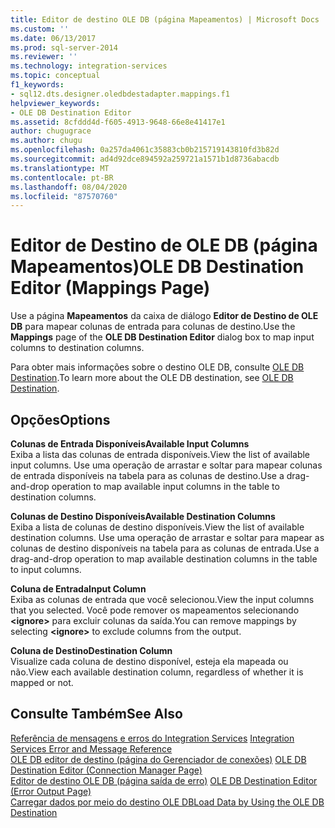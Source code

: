 ```yaml
---
title: Editor de destino OLE DB (página Mapeamentos) | Microsoft Docs
ms.custom: ''
ms.date: 06/13/2017
ms.prod: sql-server-2014
ms.reviewer: ''
ms.technology: integration-services
ms.topic: conceptual
f1_keywords:
- sql12.dts.designer.oledbdestadapter.mappings.f1
helpviewer_keywords:
- OLE DB Destination Editor
ms.assetid: 8cfddd4d-f605-4913-9648-66e8e41417e1
author: chugugrace
ms.author: chugu
ms.openlocfilehash: 0a257da4061c35883cb0b215719143810fd3b82d
ms.sourcegitcommit: ad4d92dce894592a259721a1571b1d8736abacdb
ms.translationtype: MT
ms.contentlocale: pt-BR
ms.lasthandoff: 08/04/2020
ms.locfileid: "87570760"
---
```

# <a name="ole-db-destination-editor-mappings-page"></a><span data-ttu-id="44055-102">Editor de Destino de OLE DB (página Mapeamentos)</span><span class="sxs-lookup"><span data-stu-id="44055-102">OLE DB Destination Editor (Mappings Page)</span></span>
  <span data-ttu-id="44055-103">Use a página **Mapeamentos** da caixa de diálogo **Editor de Destino de OLE DB** para mapear colunas de entrada para colunas de destino.</span><span class="sxs-lookup"><span data-stu-id="44055-103">Use the **Mappings** page of the **OLE DB Destination Editor** dialog box to map input columns to destination columns.</span></span>  
  
 <span data-ttu-id="44055-104">Para obter mais informações sobre o destino OLE DB, consulte [OLE DB Destination](data-flow/ole-db-destination.md).</span><span class="sxs-lookup"><span data-stu-id="44055-104">To learn more about the OLE DB destination, see [OLE DB Destination](data-flow/ole-db-destination.md).</span></span>  
  
## <a name="options"></a><span data-ttu-id="44055-105">Opções</span><span class="sxs-lookup"><span data-stu-id="44055-105">Options</span></span>  
 <span data-ttu-id="44055-106">**Colunas de Entrada Disponíveis**</span><span class="sxs-lookup"><span data-stu-id="44055-106">**Available Input Columns**</span></span>  
 <span data-ttu-id="44055-107">Exiba a lista das colunas de entrada disponíveis.</span><span class="sxs-lookup"><span data-stu-id="44055-107">View the list of available input columns.</span></span> <span data-ttu-id="44055-108">Use uma operação de arrastar e soltar para mapear colunas de entrada disponíveis na tabela para as colunas de destino.</span><span class="sxs-lookup"><span data-stu-id="44055-108">Use a drag-and-drop operation to map available input columns in the table to destination columns.</span></span>  
  
 <span data-ttu-id="44055-109">**Colunas de Destino Disponíveis**</span><span class="sxs-lookup"><span data-stu-id="44055-109">**Available Destination Columns**</span></span>  
 <span data-ttu-id="44055-110">Exiba a lista de colunas de destino disponíveis.</span><span class="sxs-lookup"><span data-stu-id="44055-110">View the list of available destination columns.</span></span> <span data-ttu-id="44055-111">Use uma operação de arrastar e soltar para mapear as colunas de destino disponíveis na tabela para as colunas de entrada.</span><span class="sxs-lookup"><span data-stu-id="44055-111">Use a drag-and-drop operation to map available destination columns in the table to input columns.</span></span>  
  
 <span data-ttu-id="44055-112">**Coluna de Entrada**</span><span class="sxs-lookup"><span data-stu-id="44055-112">**Input Column**</span></span>  
 <span data-ttu-id="44055-113">Exiba as colunas de entrada que você selecionou.</span><span class="sxs-lookup"><span data-stu-id="44055-113">View the input columns that you selected.</span></span> <span data-ttu-id="44055-114">Você pode remover os mapeamentos selecionando **\<ignore>** para excluir colunas da saída.</span><span class="sxs-lookup"><span data-stu-id="44055-114">You can remove mappings by selecting **\<ignore>** to exclude columns from the output.</span></span>  
  
 <span data-ttu-id="44055-115">**Coluna de Destino**</span><span class="sxs-lookup"><span data-stu-id="44055-115">**Destination Column**</span></span>  
 <span data-ttu-id="44055-116">Visualize cada coluna de destino disponível, esteja ela mapeada ou não.</span><span class="sxs-lookup"><span data-stu-id="44055-116">View each available destination column, regardless of whether it is mapped or not.</span></span>  
  
## <a name="see-also"></a><span data-ttu-id="44055-117">Consulte Também</span><span class="sxs-lookup"><span data-stu-id="44055-117">See Also</span></span>  
 <span data-ttu-id="44055-118">[Referência de mensagens e erros do Integration Services](../../2014/integration-services/integration-services-error-and-message-reference.md) </span><span class="sxs-lookup"><span data-stu-id="44055-118">[Integration Services Error and Message Reference](../../2014/integration-services/integration-services-error-and-message-reference.md) </span></span>  
 <span data-ttu-id="44055-119">[OLE DB editor de destino &#40;página do Gerenciador de conexões&#41;](../../2014/integration-services/ole-db-destination-editor-connection-manager-page.md) </span><span class="sxs-lookup"><span data-stu-id="44055-119">[OLE DB Destination Editor &#40;Connection Manager Page&#41;](../../2014/integration-services/ole-db-destination-editor-connection-manager-page.md) </span></span>  
 <span data-ttu-id="44055-120">[Editor de destino OLE DB &#40;página saída de erro&#41;](../../2014/integration-services/ole-db-destination-editor-error-output-page.md) </span><span class="sxs-lookup"><span data-stu-id="44055-120">[OLE DB Destination Editor &#40;Error Output Page&#41;](../../2014/integration-services/ole-db-destination-editor-error-output-page.md) </span></span>  
 [<span data-ttu-id="44055-121">Carregar dados por meio do destino OLE DB</span><span class="sxs-lookup"><span data-stu-id="44055-121">Load Data by Using the OLE DB Destination</span></span>](data-flow/load-data-by-using-the-ole-db-destination.md)  
  
  
